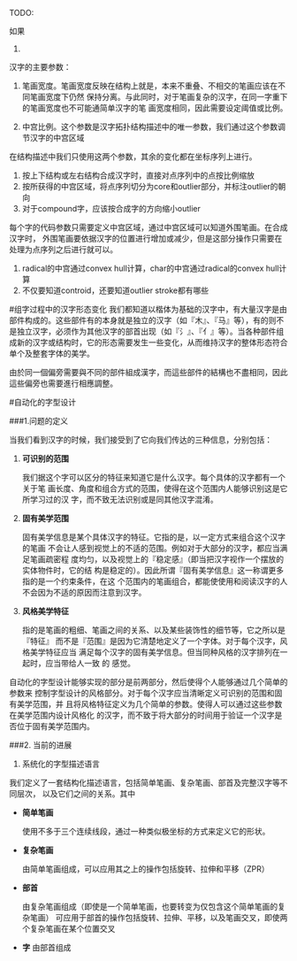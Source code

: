 TODO:

如果

1. 

汉字的主要参数：

1. 笔画宽度。笔画宽度反映在结构上就是，本来不重叠、不相交的笔画应该在不同笔画宽度下仍然
   保持分离。与此同时，对于笔画复杂的汉字，在同一字重下的笔画宽度也不可能通简单汉字的笔
   画宽度相同，因此需要设定阈值或比例。
   
2. 中宫比例。这个参数是汉字拓扑结构描述中的唯一参数，我们通过这个参数调节汉字的中宫区域

在结构描述中我们只使用这两个参数，其余的变化都在坐标序列上进行。

1. 按上下结构或左右结构合成汉字时，直接对点序列中的点按比例缩放
2. 按所获得的中宫区域，将点序列切分为core和outlier部分，并标注outlier的朝向
3. 对于compound字，应该按合成字的方向缩小outlier



每个字的代码参数只需要定义中宫区域，通过中宫区域可以知道外围笔画。在合成汉字时，
外围笔画要依据汉字的位置进行增加或减少，但是这部分操作只需要在处理为点序列之后进行就可以。

1. radical的中宫通过convex hull计算，char的中宫通过radical的convex hull计算
2. 不仅要知道controid，还要知道outlier stroke都有哪些

#组字过程中的汉字形态变化
我们都知道以楷体为基础的汉字中，有大量汉字是由部件构成的。这些部件有的本身就是独立的汉字（如『木』、『马』等），有的则不是独立汉字，必须作为其他汉字的部首出现（如『氵』、『亻』等）。当各种部件组成新的汉字或结构时，它的形态需要发生一些变化，从而维持汉字的整体形态符合单个及整套字体的美学。

由於同一個偏旁需要與不同的部件組成漢字，而這些部件的結構也不盡相同，因此這些偏旁也需要進行相應調整。

#自动化的字型设计

###1.问题的定义

当我们看到汉字的时候，我们接受到了它向我们传达的三种信息，分别包括：

1. **可识别的范围**
   
   我们据这个字可以区分的特征来知道它是什么汉字。每个具体的汉字都有一个关于笔
   画长度、角度和组合方式的范围，使得在这个范围内人能够识别这是它所学习过的汉
   字，而不致无法识别或是同其他汉字混淆。
   
2. **固有美学范围**
   
   固有美学信息是某个具体汉字的特征。它指的是，以一定方式来组合这个汉字的笔画
   不会让人感到视觉上的不适的范围。例如对于大部分的汉字，都应当满足笔画疏密程
   度均匀，以及视觉上的『稳定感』（即当把汉字视作一个摆放的实体物件时，它的结
   构是稳定的）。因此所谓『固有美学信息』这一称谓更多指的是一个约束条件，在这
   个范围内的笔画组合，都能使使用和阅读汉字的人不会因为不适的原因而注意到汉字。
   
3. **风格美学特征**
   
   指的是笔画的粗细、笔画之间的关系、以及某些装饰性的细节等，它之所以是『特征』
   而不是『范围』是因为它清楚地定义了一个字体。对于每个汉字，风格美学特征应当
   满足每个汉字的固有美学信息。但当同种风格的汉字排列在一起时，应当带给人一致
   的   感觉。

自动化的字型设计能够实现的部分是前两部分，然后使得个人能够通过几个简单的参数来
控制字型设计的风格部分。对于每个汉字应当清晰定义可识别的范围和固有美学范围，并
且将风格特征定义为几个简单的参数。使得人可以通过这些参数在美学范围内设计风格化
的汉字，而不致于将大部分的时间用于验证一个汉字是否位于固有美学范围内。

###2. 当前的进展

1. 系统化的字型描述语言

我们定义了一套结构化描述语言，包括简单笔画、复杂笔画、部首及完整汉字等不同层次，
以及它们之间的关系。其中

* **简单笔画**
  
  使用不多于三个连续线段，通过一种类似极坐标的方式来定义它的形状。
  
* **复杂笔画**
  
  由简单笔画组成，可以应用其之上的操作包括旋转、拉伸和平移（ZPR）
  
* **部首**
  
  由复杂笔画组成（即使是一个简单笔画，也要转变为仅包含这个简单笔画的复杂笔画）
  可应用于部首的操作包括旋转、拉伸、平移，以及笔画交叉，即使两个复杂笔画在某个位置交叉

* **字**
  由部首组成
  
